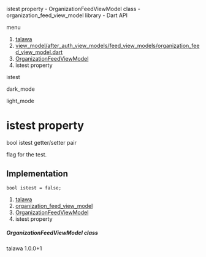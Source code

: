 




istest property - OrganizationFeedViewModel class - organization\_feed\_view\_model library - Dart API







menu

1. [talawa](../../index.html)
2. [view\_model/after\_auth\_view\_models/feed\_view\_models/organization\_feed\_view\_model.dart](../../view_model_after_auth_view_models_feed_view_models_organization_feed_view_model/view_model_after_auth_view_models_feed_view_models_organization_feed_view_model-library.html)
3. [OrganizationFeedViewModel](../../view_model_after_auth_view_models_feed_view_models_organization_feed_view_model/OrganizationFeedViewModel-class.html)
4. istest property

istest


dark\_mode

light\_mode




# istest property


bool
istest
getter/setter pair

flag for the test.


## Implementation

```
bool istest = false;
```

 


1. [talawa](../../index.html)
2. [organization\_feed\_view\_model](../../view_model_after_auth_view_models_feed_view_models_organization_feed_view_model/view_model_after_auth_view_models_feed_view_models_organization_feed_view_model-library.html)
3. [OrganizationFeedViewModel](../../view_model_after_auth_view_models_feed_view_models_organization_feed_view_model/OrganizationFeedViewModel-class.html)
4. istest property

##### OrganizationFeedViewModel class





talawa
1.0.0+1






